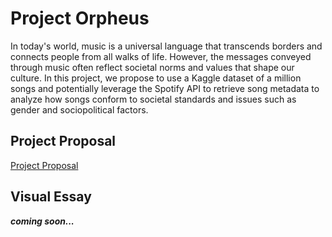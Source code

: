 # Project Orpheus

In today's world, music is a universal language that transcends borders and connects people from all walks of life.
However, the messages conveyed through music often reflect societal norms and values that shape our culture.
In this project, we propose to use a Kaggle dataset of a million songs and potentially leverage the Spotify API to retrieve song metadata to analyze how songs conform to societal standards and issues such as gender and sociopolitical factors.

## Project Proposal

[Project Proposal](https://docs.google.com/document/d/1XuDyDjolYTNc81Flb6i1Kdtd3sqGowgtVQFXS2guYUw/edit?usp=sharing)

## Visual Essay

***coming soon...***
